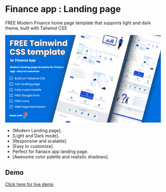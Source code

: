 # Finance app : Landing page

FREE Modern Finance home page template that supports light and dark theme, built with Tailwind CSS

<p align="center">
    <img src="dist/images/screenshoot.png" />
</p>

- [Modern Landing page].
- [Light and Dark mode].
- [Responsive and scalable].
- [Easy to customize].
- Perfect for fianace app landing page.
- [Awesome color palette and realistic shadows].

## Demo

[Click here for live demo](https://finance-app-hm1d.onrender.com/)

